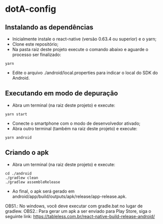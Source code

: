 # dotA-config

## Instalando as dependências
- Inicialmente instale o react-native (versão 0.63.4 ou superior) e o yarn;
- Clone este repositório;
- Na pasta raiz deste projeto execute o comando abaixo e aguarde o processo ser finalizado:
```
yarn
```
- Edite o arquivo ./android/local.properties para indicar o local do SDK do Android.

## Executando em modo de depuração
- Abra um terminal (na raiz deste projeto) e execute:
```
yarn start
```
- Conecte o smartphone com o modo de desenvolvedor ativado;
- Abra outro terminal (também na raiz deste projeto) e execute:
```
yarn android
```

## Criando o apk
- Abra um terminal (na raiz deste projeto) e execute:
```
cd ./android
./gradlew clean
./gradlew assembleRelease
```
- Ao final, o apk será gerado em android/app/build/outputs/apk/release/app-release.apk.

OBS1.: No windows, você deve executar com gradle.bat no lugar de gradlew.
OBS2.: Para gerar um apk a ser enviado para Play Store, siga o seguinte link: https://tableless.com.br/react-native-build-release-android/